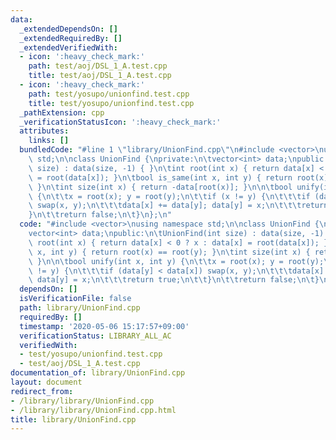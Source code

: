```yaml
---
data:
  _extendedDependsOn: []
  _extendedRequiredBy: []
  _extendedVerifiedWith:
  - icon: ':heavy_check_mark:'
    path: test/aoj/DSL_1_A.test.cpp
    title: test/aoj/DSL_1_A.test.cpp
  - icon: ':heavy_check_mark:'
    path: test/yosupo/unionfind.test.cpp
    title: test/yosupo/unionfind.test.cpp
  _pathExtension: cpp
  _verificationStatusIcon: ':heavy_check_mark:'
  attributes:
    links: []
  bundledCode: "#line 1 \"library/UnionFind.cpp\"\n#include <vector>\nusing namespace\
    \ std;\n\nclass UnionFind {\nprivate:\n\tvector<int> data;\npublic:\n\tUnionFind(int\
    \ size) : data(size, -1) { }\n\tint root(int x) { return data[x] < 0 ? x : data[x]\
    \ = root(data[x]); }\n\tbool is_same(int x, int y) { return root(x) == root(y);\
    \ }\n\tint size(int x) { return -data[root(x)]; }\n\n\tbool unify(int x, int y)\
    \ {\n\t\tx = root(x); y = root(y);\n\t\tif (x != y) {\n\t\t\tif (data[y] < data[x])\
    \ swap(x, y);\n\t\t\tdata[x] += data[y]; data[y] = x;\n\t\t\treturn true;\n\t\t\
    }\n\t\treturn false;\n\t}\n};\n"
  code: "#include <vector>\nusing namespace std;\n\nclass UnionFind {\nprivate:\n\t\
    vector<int> data;\npublic:\n\tUnionFind(int size) : data(size, -1) { }\n\tint\
    \ root(int x) { return data[x] < 0 ? x : data[x] = root(data[x]); }\n\tbool is_same(int\
    \ x, int y) { return root(x) == root(y); }\n\tint size(int x) { return -data[root(x)];\
    \ }\n\n\tbool unify(int x, int y) {\n\t\tx = root(x); y = root(y);\n\t\tif (x\
    \ != y) {\n\t\t\tif (data[y] < data[x]) swap(x, y);\n\t\t\tdata[x] += data[y];\
    \ data[y] = x;\n\t\t\treturn true;\n\t\t}\n\t\treturn false;\n\t}\n};\n"
  dependsOn: []
  isVerificationFile: false
  path: library/UnionFind.cpp
  requiredBy: []
  timestamp: '2020-05-06 15:17:57+09:00'
  verificationStatus: LIBRARY_ALL_AC
  verifiedWith:
  - test/yosupo/unionfind.test.cpp
  - test/aoj/DSL_1_A.test.cpp
documentation_of: library/UnionFind.cpp
layout: document
redirect_from:
- /library/library/UnionFind.cpp
- /library/library/UnionFind.cpp.html
title: library/UnionFind.cpp
---
```

